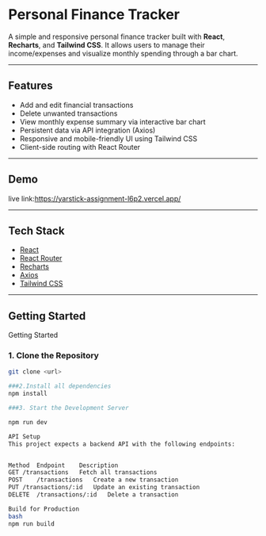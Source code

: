 # Personal Finance Tracker

A simple and responsive personal finance tracker built with **React**, **Recharts**, and **Tailwind CSS**. It allows users to manage their income/expenses and visualize monthly spending through a bar chart.

---

##  Features

-  Add and edit financial transactions
-  Delete unwanted transactions
-  View monthly expense summary via interactive bar chart
-  Persistent data via API integration (Axios)
-  Responsive and mobile-friendly UI using Tailwind CSS
- Client-side routing with React Router

---

## Demo

live link:https://yarstick-assignment-l6p2.vercel.app/

---

## Tech Stack

- [React](https://reactjs.org/)
- [React Router](https://reactrouter.com/)
- [Recharts](https://recharts.org/)
- [Axios](https://axios-http.com/)
- [Tailwind CSS](https://tailwindcss.com/)

---

##  Getting Started
Getting Started

### 1. Clone the Repository

```bash
git clone <url>

###2.Install all dependencies
npm install

###3. Start the Development Server

npm run dev

API Setup
This project expects a backend API with the following endpoints:


Method	Endpoint	Description
GET	/transactions	Fetch all transactions
POST	/transactions	Create a new transaction
PUT	/transactions/:id	Update an existing transaction
DELETE	/transactions/:id	Delete a transaction

Build for Production
bash
npm run build
